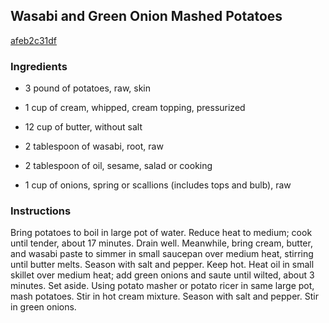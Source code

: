 ## Wasabi and Green Onion Mashed Potatoes

[afeb2c31df](http://www.food.com/recipe/wasabi-and-green-onion-mashed-potatoes-263911)

### Ingredients

 - 3 pound of potatoes, raw, skin

 - 1 cup of cream, whipped, cream topping, pressurized

 - 12 cup of butter, without salt

 - 2 tablespoon of wasabi, root, raw

 - 2 tablespoon of oil, sesame, salad or cooking

 - 1 cup of onions, spring or scallions (includes tops and bulb), raw

### Instructions

Bring potatoes to boil in large pot of water. Reduce heat to medium; cook until tender, about 17 minutes. Drain well. Meanwhile, bring cream, butter, and wasabi paste to simmer in small saucepan over medium heat, stirring until butter melts. Season with salt and pepper. Keep hot. Heat oil in small skillet over medium heat; add green onions and saute until wilted, about 3 minutes. Set aside. Using potato masher or potato ricer in same large pot, mash potatoes. Stir in hot cream mixture. Season with salt and pepper. Stir in green onions.